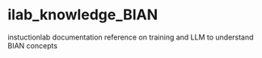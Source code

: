 # ilab_knowledge_BIAN
instuctionlab documentation reference on training and LLM to understand BIAN concepts
